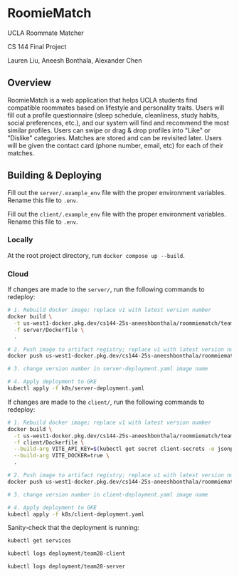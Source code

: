 # RoomieMatch
UCLA Roommate Matcher

CS 144 Final Project

Lauren Liu, Aneesh Bonthala, Alexander Chen

## Overview
RoomieMatch is a web application that helps UCLA students find compatible roommates based on lifestyle and personality traits. Users will fill out a profile questionnaire (sleep schedule, cleanliness, study habits, social preferences, etc.), and our system will find and recommend the most similar profiles. Users can swipe or drag & drop profiles into "Like" or "Dislike" categories. Matches are stored and can be revisited later. Users will be given the contact card (phone number, email, etc) for each of their matches.

## Building & Deploying

Fill out the `server/.example_env` file with the proper environment variables. Rename this file to `.env`.

Fill out the `client/.example_env` file with the proper environment variables. Rename this file to `.env`.

### Locally

At the root project directory, run `docker compose up --build`.

### Cloud

If changes are made to the `server/`, run the following commands to redeploy:
```bash
# 1. Rebuild docker image; replace v1 with latest version number
docker build \
  -t us-west1-docker.pkg.dev/cs144-25s-aneeshbonthala/roommiematch/team28-server:v1 \
  -f server/Dockerfile \
  .

# 2. Push image to artifact registry; replace v1 with latest version number
docker push us-west1-docker.pkg.dev/cs144-25s-aneeshbonthala/roommiematch/team28-server:v1

# 3. change version number in server-deployment.yaml image name

# 4. Apply deployment to GKE
kubectl apply -f k8s/server-deployment.yaml
```

If changes are made to the `client/`, run the following commands to redeploy:
```bash
# 1. Rebuild docker image; replace v1 with latest version number
docker build \
  -t us-west1-docker.pkg.dev/cs144-25s-aneeshbonthala/roommiematch/team28-client:v8 \
  -f client/Dockerfile \
  --build-arg VITE_API_KEY=$(kubectl get secret client-secrets -o jsonpath="{.data.VITE_API_KEY}" | base64 -d) \
  --build-arg VITE_DOCKER=true \
  .

# 2. Push image to artifact registry; replace v1 with latest version number
docker push us-west1-docker.pkg.dev/cs144-25s-aneeshbonthala/roommiematch/team28-client:v1

# 3. change version number in client-deployment.yaml image name

# 4. Apply deployment to GKE
kubectl apply -f k8s/client-deployment.yaml
```

Sanity-check that the deployment is running:
```bash
kubectl get services

kubectl logs deployment/team28-client

kubectl logs deployment/team28-server
```